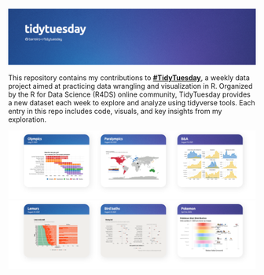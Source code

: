 ![Tidytuesday](./header.png)

This repository contains my contributions to **[#TidyTuesday](https://github.com/rfordatascience/tidytuesday/tree/main)**, a weekly data project aimed at practicing data wrangling and visualization in R. Organized by the R for Data Science (R4DS) online community, TidyTuesday provides a new dataset each week to explore and analyze using tidyverse tools. Each entry in this repo includes code, visuals, and key insights from my exploration.

![list of plots](./line1.png)
![list of plots](./line2.png)